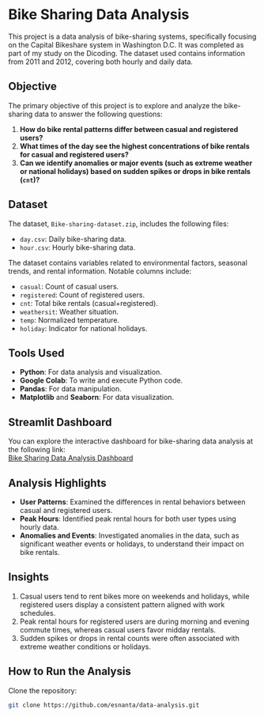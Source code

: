 # Bike Sharing Data Analysis

This project is a data analysis of bike-sharing systems, specifically focusing on the Capital Bikeshare system in Washington D.C. It was completed as part of my study on the Dicoding. The dataset used contains information from 2011 and 2012, covering both hourly and daily data.

## Objective
The primary objective of this project is to explore and analyze the bike-sharing data to answer the following questions:

1. **How do bike rental patterns differ between casual and registered users?**
2. **What times of the day see the highest concentrations of bike rentals for casual and registered users?**
3. **Can we identify anomalies or major events (such as extreme weather or national holidays) based on sudden spikes or drops in bike rentals (`cnt`)?**

## Dataset
The dataset, `Bike-sharing-dataset.zip`, includes the following files:

- `day.csv`: Daily bike-sharing data.
- `hour.csv`: Hourly bike-sharing data.

The dataset contains variables related to environmental factors, seasonal trends, and rental information. Notable columns include:

- `casual`: Count of casual users.
- `registered`: Count of registered users.
- `cnt`: Total bike rentals (casual+registered).
- `weathersit`: Weather situation.
- `temp`: Normalized temperature.
- `holiday`: Indicator for national holidays.

## Tools Used
- **Python**: For data analysis and visualization.
- **Google Colab**: To write and execute Python code.
- **Pandas**: For data manipulation.
- **Matplotlib** and **Seaborn**: For data visualization.

## Streamlit Dashboard
You can explore the interactive dashboard for bike-sharing data analysis at the following link:  
[Bike Sharing Data Analysis Dashboard](https://esnanta-bikesharing-analysis.streamlit.app/)

## Analysis Highlights
- **User Patterns**: Examined the differences in rental behaviors between casual and registered users.
- **Peak Hours**: Identified peak rental hours for both user types using hourly data.
- **Anomalies and Events**: Investigated anomalies in the data, such as significant weather events or holidays, to understand their impact on bike rentals.

## Insights
1. Casual users tend to rent bikes more on weekends and holidays, while registered users display a consistent pattern aligned with work schedules.
2. Peak rental hours for registered users are during morning and evening commute times, whereas casual users favor midday rentals.
3. Sudden spikes or drops in rental counts were often associated with extreme weather conditions or holidays.

## How to Run the Analysis
Clone the repository:
   ```bash
   git clone https://github.com/esnanta/data-analysis.git
